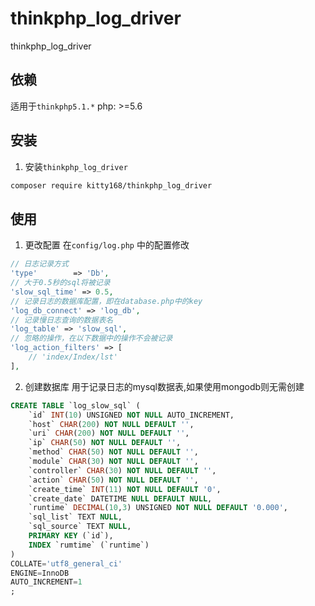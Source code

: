 # thinkphp_log_driver
thinkphp_log_driver

## 依赖
适用于`thinkphp5.1.*`
php: >=5.6

## 安装 
1. 安装`thinkphp_log_driver`
``` sh
composer require kitty168/thinkphp_log_driver
```

## 使用
1. 更改配置
在`config/log.php` 中的配置修改
``` php
// 日志记录方式
'type'        => 'Db',
// 大于0.5秒的sql将被记录
'slow_sql_time' => 0.5,
// 记录日志的数据库配置，即在database.php中的key
'log_db_connect' => 'log_db',
// 记录慢日志查询的数据表名
'log_table' => 'slow_sql',
// 忽略的操作，在以下数据中的操作不会被记录
'log_action_filters' => [
    // 'index/Index/lst'
],
```

2. 创建数据库
用于记录日志的mysql数据表,如果使用mongodb则无需创建
``` sql
CREATE TABLE `log_slow_sql` (
	`id` INT(10) UNSIGNED NOT NULL AUTO_INCREMENT,
	`host` CHAR(200) NOT NULL DEFAULT '',
	`uri` CHAR(200) NOT NULL DEFAULT '',
	`ip` CHAR(50) NOT NULL DEFAULT '',
	`method` CHAR(50) NOT NULL DEFAULT '',
	`module` CHAR(30) NOT NULL DEFAULT '',
	`controller` CHAR(30) NOT NULL DEFAULT '',
	`action` CHAR(50) NOT NULL DEFAULT '',
	`create_time` INT(11) NOT NULL DEFAULT '0',
	`create_date` DATETIME NULL DEFAULT NULL,
	`runtime` DECIMAL(10,3) UNSIGNED NOT NULL DEFAULT '0.000',
	`sql_list` TEXT NULL,
	`sql_source` TEXT NULL,
	PRIMARY KEY (`id`),
	INDEX `rumtime` (`runtime`)
)
COLLATE='utf8_general_ci'
ENGINE=InnoDB
AUTO_INCREMENT=1
;
```
